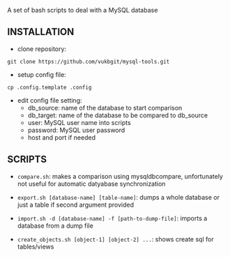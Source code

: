 A set of bash scripts to deal with a MySQL database

## INSTALLATION ##

* clone repository:

`git clone https://github.com/vukbgit/mysql-tools.git`

* setup config file:

`cp .config.template .config`

* edit config file setting:
	* db_source: name of the database to start comparison
	* db_target: name of the database to be compared to db_source
	* user: MySQL user name into scripts
	* password: MySQL user password
	* host and port if needed

## SCRIPTS ##

* `compare.sh`: makes a comparison using mysqldbcompare, unfortunately not useful for automatic datyabase synchronization

* `export.sh [database-name] [table-name]`: dumps a whole database or just a table if second argument provided

* `import.sh -d [database-name] -f [path-to-dump-file]`: imports a database from a dump file

* `create_objects.sh [object-1] [object-2] ...`: shows create sql for tables/views 
